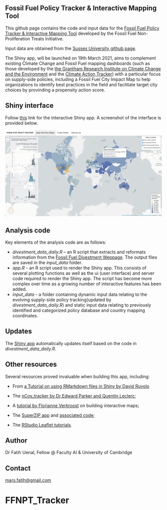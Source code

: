 ## Fossil Fuel Policy Tracker & Interactive Mapping Tool

This github page contains the code and input data for the [Fossil Fuel Policy Tracker & Interactive Mapping Tool](https://fuenal.shinyapps.io/FFTNP_tracker-master/) developed by the Fossil Fuel Non-Proliferation Treats Initiative.

Input data are obtained from the [Sussex University github page](https://profiles.sussex.ac.uk/p104921-peter-newell).

The Shiny app, will be launched on 19th March 2021, aims to complement existing Climate Change and Fossil Fuel mapping dashboards (such as those developed by the [the Grantham Research Institute on Climate Change and the Environment](https://www.climate-laws.org/#map-section) and the [Climate Action Tracker](https://climateactiontracker.org)) with a particular focus on supply-side policies, including a Fossil Fuel City Impact Map to help organizations to identify best practices in the field and facilitate target city choices by provinding a propensity action score. 

## Shiny interface

Follow [this]( https://fuenal.shinyapps.io/Fossil_Fuel_Policy_Tracker/) link for the interactive Shiny app. A screenshot of the interface is provided below.

![Shiny app interface](www/app_image.png) 

## Analysis code

Key elements of the analysis code are as follows:
- *divestment_data_daily.R* – an R script that extracts and reformats information from the [Fossil Fuel Divestment Weppage](https://gofossilfree.org/divestment/commitments/). The output files are saved in the *input_data* folder.
- *app.R* - an R script used to render the Shiny app. This consists of several plotting functions as well as the ui (user interface) and server code required to render the Shiny app. The script has become more complex over time as a growing number of interactive features has been added.
- *input_data* - a folder containing dynamic input data relating to the evolving supply-side policy tracking(updated by *divestment_data_daily.R*) and static input data relating to previously identified and categorized policy database and country mapping coordinates.

## Updates

The [Shiny app](https://fuenal.shinyapps.io/FFTNP_tracker-master/) automatically updates itself based on the code in *divestment_data_daily.R*. 

## Other resources

Several resources proved invaluable when building this app, including:

- From [a Tutorial on using RMarkdown files in Shiny by David Ruvolo](https://davidruvolo51.github.io/shinytutorials/tutorials/rmarkdown-shiny/)

- The [nCov_tracker by Dr Edward Parker and Quentin Leclerc](https://github.com/eparker12/nCoV_tracker);

- A [tutorial by Florianne Verkroost](https://rviews.rstudio.com/2019/10/09/building-interactive-world-maps-in-shiny/) on building interactive maps;

- The [SuperZIP app](https://shiny.rstudio.com/gallery/superzip-example.html) and [associated code](https://github.com/rstudio/shiny-examples/tree/master/063-superzip-example);

- The [RStudio Leaflet tutorials](https://rstudio.github.io/leaflet/).



## Author
Dr Fatih Uenal, Fellow @ Faculty AI & University of Cambridge


## Contact
mars.fatih@gmail.com
# FFNPT_Tracker
